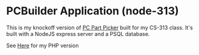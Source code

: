 # PCBuilder Application (node-313)
This is my knockoff version of [PC Part Picker](https://pcpartpicker.com/) built for my CS-313 class. It's built with a NodeJS express server and a PSQL database.

See [Here](https://github.com/danverde/php-313) for my PHP version
